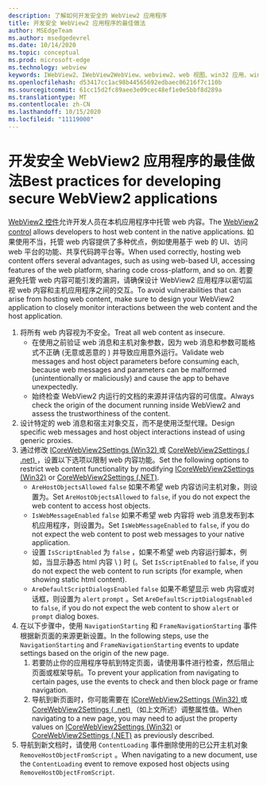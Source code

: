 ```yaml
---
description: 了解如何开发安全的 WebView2 应用程序
title: 开发安全 WebView2 应用程序的最佳做法
author: MSEdgeTeam
ms.author: msedgedevrel
ms.date: 10/14/2020
ms.topic: conceptual
ms.prod: microsoft-edge
ms.technology: webview
keywords: IWebView2、IWebView2WebView、webview2、web 视图、win32 应用、win32、edge、ICoreWebView2、ICoreWebView2Host、浏览器控件、边缘 html、安全性
ms.openlocfilehash: d53417cc1ac98b44565692edbaec06216f7c110b
ms.sourcegitcommit: 61cc15d2fc89aee3e09cec48ef1e0e5bbf8d289a
ms.translationtype: MT
ms.contentlocale: zh-CN
ms.lasthandoff: 10/15/2020
ms.locfileid: "11119000"
---
```

# <span data-ttu-id="978f9-104">开发安全 WebView2 应用程序的最佳做法</span><span class="sxs-lookup"><span data-stu-id="978f9-104">Best practices for developing secure WebView2 applications</span></span>  

<span data-ttu-id="978f9-105">[WebView2 控件][Webview2Main]允许开发人员在本机应用程序中托管 web 内容。</span><span class="sxs-lookup"><span data-stu-id="978f9-105">The [WebView2 control][Webview2Main] allows developers to host web content in the native applications.</span></span> <span data-ttu-id="978f9-106">如果使用不当，托管 web 内容提供了多种优点，例如使用基于 web 的 UI、访问 web 平台的功能、共享代码跨平台等。</span><span class="sxs-lookup"><span data-stu-id="978f9-106">When used correctly, hosting web content offers several advantages, such as using web-based UI, accessing features of the web platform, sharing code cross-platform, and so on.</span></span>  <span data-ttu-id="978f9-107">若要避免托管 web 内容可能引发的漏洞，请确保设计 WebView2 应用程序以密切监视 web 内容和主机应用程序之间的交互。</span><span class="sxs-lookup"><span data-stu-id="978f9-107">To avoid vulnerabilities that can arise from hosting web content, make sure to design your WebView2 application to closely monitor interactions between the web content and the host application.</span></span>  

1.  <span data-ttu-id="978f9-108">将所有 web 内容视为不安全。</span><span class="sxs-lookup"><span data-stu-id="978f9-108">Treat all web content as insecure.</span></span>  
    *   <span data-ttu-id="978f9-109">在使用之前验证 web 消息和主机对象参数，因为 web 消息和参数可能格式不正确 \(无意或恶意的 ) 并导致应用意外运行。</span><span class="sxs-lookup"><span data-stu-id="978f9-109">Validate web messages and host object parameters before consuming each, because web messages and parameters can be malformed \(unintentionally or maliciously\) and cause the app to behave unexpectedly.</span></span>
    *   <span data-ttu-id="978f9-110">始终检查 WebView2 内运行的文档的来源并评估内容的可信度。</span><span class="sxs-lookup"><span data-stu-id="978f9-110">Always check the origin of the document running inside WebView2 and assess the trustworthiness of the content.</span></span>  
1.  <span data-ttu-id="978f9-111">设计特定的 web 消息和宿主对象交互，而不是使用泛型代理。</span><span class="sxs-lookup"><span data-stu-id="978f9-111">Design specific web messages and host object interactions instead of using generic proxies.</span></span>  
1.  <span data-ttu-id="978f9-112">通过修改 [ICoreWebView2Settings (Win32) ][Webview2ReferenceWin32Icorewebview2settings] 或 [CoreWebView2Settings ( .net) ][Webview2ReferenceDotnetMicrosoftWebWebview2CoreCorewebview2settings]，设置以下选项以限制 web 内容功能。</span><span class="sxs-lookup"><span data-stu-id="978f9-112">Set the following options to restrict web content functionality by modifying [ICoreWebView2Settings (Win32)][Webview2ReferenceWin32Icorewebview2settings] or [CoreWebView2Settings (.NET)][Webview2ReferenceDotnetMicrosoftWebWebview2CoreCorewebview2settings].</span></span>  
    *   <span data-ttu-id="978f9-113">`AreHostObjectsAllowed` `false` 如果不希望 web 内容访问主机对象，则设置为。</span><span class="sxs-lookup"><span data-stu-id="978f9-113">Set `AreHostObjectsAllowed` to `false`, if you do not expect the web content to access host objects.</span></span>  
    *   <span data-ttu-id="978f9-114">`IsWebMessageEnabled` `false` 如果不希望 web 内容将 web 消息发布到本机应用程序，则设置为。</span><span class="sxs-lookup"><span data-stu-id="978f9-114">Set `IsWebMessageEnabled` to `false`, if you do not expect the web content to post web messages to your native application.</span></span>  
    *   <span data-ttu-id="978f9-115">设置 `IsScriptEnabled` 为 `false` ，如果不希望 web 内容运行脚本，例如，当显示静态 html 内容 \ ) 时 (。</span><span class="sxs-lookup"><span data-stu-id="978f9-115">Set `IsScriptEnabled` to `false`, if you do not expect the web content to run scripts \(for example, when showing static html content\).</span></span>  
    *   <span data-ttu-id="978f9-116">`AreDefaultScriptDialogsEnabled` `false` 如果不希望显示 web 内容或对话框，则设置为 `alert` `prompt` 。</span><span class="sxs-lookup"><span data-stu-id="978f9-116">Set `AreDefaultScriptDialogsEnabled` to `false`, if you do not expect the web content to show `alert` or `prompt` dialog boxes.</span></span>  
1.  <span data-ttu-id="978f9-117">在以下步骤中，使用 `NavigationStarting` 和 `FrameNavigationStarting` 事件根据新页面的来源更新设置。</span><span class="sxs-lookup"><span data-stu-id="978f9-117">In the following steps, use the `NavigationStarting` and `FrameNavigationStarting` events to update settings based on the origin of the new page.</span></span>  
    1.  <span data-ttu-id="978f9-118">若要防止你的应用程序导航到特定页面，请使用事件进行检查，然后阻止页面或框架导航。</span><span class="sxs-lookup"><span data-stu-id="978f9-118">To prevent your application from navigating to certain pages, use the events to check and then block page or frame navigation.</span></span>  
    1.  <span data-ttu-id="978f9-119">导航到新页面时，你可能需要在 [ICoreWebView2Settings (Win32) ][Webview2ReferenceWin32Icorewebview2settings] 或 [CoreWebView2Settings ( .net) ][Webview2ReferenceDotnetMicrosoftWebWebview2CoreCorewebview2settings] （如上文所述）调整属性值。</span><span class="sxs-lookup"><span data-stu-id="978f9-119">When navigating to a new page, you may need to adjust the property values on [ICoreWebView2Settings (Win32)][Webview2ReferenceWin32Icorewebview2settings] or [CoreWebView2Settings (.NET)][Webview2ReferenceDotnetMicrosoftWebWebview2CoreCorewebview2settings] as previously described.</span></span>  
1.  <span data-ttu-id="978f9-120">导航到新文档时，请使用 `ContentLoading` 事件删除使用的已公开主机对象 `RemoveHostObjectFromScript` 。</span><span class="sxs-lookup"><span data-stu-id="978f9-120">When navigating to a new document, use the `ContentLoading` event to remove exposed host objects using `RemoveHostObjectFromScript`.</span></span>  

<!--## Security

Always check the Source property of the WebView before using `ExecuteScript`, `PostWebMessageAsJson`, `PostWebMessageAsString`, or any other method to send information into the WebView. The WebView may have navigated to another page via the end user interacting with the page or script in the page causing navigation. Similarly, be very careful with `AddScriptToExecuteOnDocumentCreated`. All future `navigations` run the same script and if it provides access to information intended only for a certain origin, any HTML document may have access.

When examining the result of an `ExecuteScript` method call, a `WebMessageReceived` event, always check the Source of the sender, or any other mechanism of receiving information from an HTML document in a WebView validate the URI of the HTML document is what you expect.

When constructing a message to send into a WebView, prefer using `PostWebMessageAsJson` and construct the JSON string parameter using a JSON library. This avoids any potential accidents of encoding information into a JSON string or script and ensure no attacker controlled input can modify the rest of the JSON message or run arbitrary script. -->  

<!-- links -->  

[Webview2Main]: ../index.md "Microsoft Edge WebView2 简介 (预览版) |Microsoft 文档"  

[Webview2ReferenceWin32Icorewebview2settings]: /microsoft-edge/webview2/reference/win32/icorewebview2settings "interface ICoreWebView2Settings |Microsoft 文档"  

[Webview2ReferenceDotnetMicrosoftWebWebview2CoreCorewebview2settings]: /dotnet/api/microsoft.web.webview2.core.corewebview2settings "CoreWebView2Settings Class (WebView2) |Microsoft 文档"  
